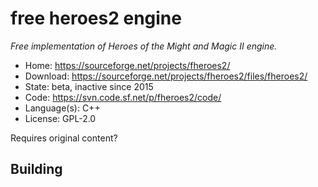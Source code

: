 # free heroes2 engine

_Free implementation of Heroes of the Might and Magic II engine._

- Home: https://sourceforge.net/projects/fheroes2/
- Download: https://sourceforge.net/projects/fheroes2/files/fheroes2/
- State: beta, inactive since 2015
- Code: https://svn.code.sf.net/p/fheroes2/code/
- Language(s): C++
- License: GPL-2.0

Requires original content?

## Building

